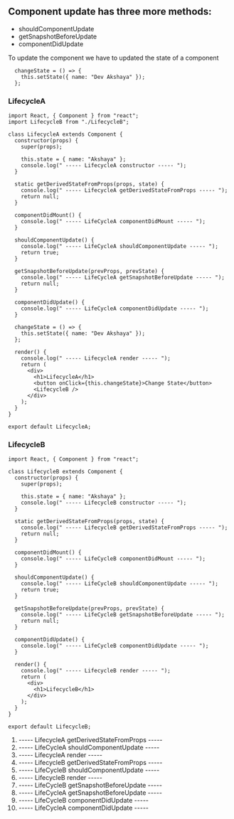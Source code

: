 ## Component update has three more methods:

- shouldComponentUpdate
- getSnapshotBeforeUpdate
- componentDidUpdate

To update the component we have to updated the state of a component

```JSX
  changeState = () => {
    this.setState({ name: "Dev Akshaya" });
  };
```

### LifecycleA

```JSX
import React, { Component } from "react";
import LifecycleB from "./LifecycleB";

class LifecycleA extends Component {
  constructor(props) {
    super(props);

    this.state = { name: "Akshaya" };
    console.log(" ----- LifecycleA constructor ----- ");
  }

  static getDerivedStateFromProps(props, state) {
    console.log(" ----- LifecycleA getDerivedStateFromProps ----- ");
    return null;
  }

  componentDidMount() {
    console.log(" ----- LifeCycleA componentDidMount ----- ");
  }

  shouldComponentUpdate() {
    console.log(" ----- LifeCycleA shouldComponentUpdate ----- ");
    return true;
  }

  getSnapshotBeforeUpdate(prevProps, prevState) {
    console.log(" ----- LifeCycleA getSnapshotBeforeUpdate ----- ");
    return null;
  }

  componentDidUpdate() {
    console.log(" ----- LifeCycleA componentDidUpdate ----- ");
  }

  changeState = () => {
    this.setState({ name: "Dev Akshaya" });
  };

  render() {
    console.log(" ----- LifecycleA render ----- ");
    return (
      <div>
        <h1>LifecycleA</h1>
        <button onClick={this.changeState}>Change State</button>
        <LifecycleB />
      </div>
    );
  }
}

export default LifecycleA;
```

### LifecycleB

```JSX
import React, { Component } from "react";

class LifecycleB extends Component {
  constructor(props) {
    super(props);

    this.state = { name: "Akshaya" };
    console.log(" ----- LifecycleB constructor ----- ");
  }

  static getDerivedStateFromProps(props, state) {
    console.log(" ----- LifecycleB getDerivedStateFromProps ----- ");
    return null;
  }

  componentDidMount() {
    console.log(" ----- LifeCycleB componentDidMount ----- ");
  }

  shouldComponentUpdate() {
    console.log(" ----- LifeCycleB shouldComponentUpdate ----- ");
    return true;
  }

  getSnapshotBeforeUpdate(prevProps, prevState) {
    console.log(" ----- LifeCycleB getSnapshotBeforeUpdate ----- ");
    return null;
  }

  componentDidUpdate() {
    console.log(" ----- LifeCycleB componentDidUpdate ----- ");
  }

  render() {
    console.log(" ----- LifecycleB render ----- ");
    return (
      <div>
        <h1>LifecycleB</h1>
      </div>
    );
  }
}

export default LifecycleB;
```

1.  ----- LifecycleA getDerivedStateFromProps -----
2.  ----- LifeCycleA shouldComponentUpdate -----
3.  ----- LifecycleA render -----
4.  ----- LifecycleB getDerivedStateFromProps -----
5.  ----- LifeCycleB shouldComponentUpdate -----
6.  ----- LifecycleB render -----
7.  ----- LifeCycleB getSnapshotBeforeUpdate -----
8.  ----- LifeCycleA getSnapshotBeforeUpdate -----
9.  ----- LifeCycleB componentDidUpdate -----
10. ----- LifeCycleA componentDidUpdate -----
